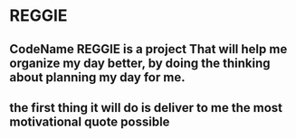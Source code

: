 # REGGIE

## CodeName REGGIE is a project That will help me organize my day better, by doing the thinking about planning my day for me.

## the first thing it will do is deliver to me the most motivational quote possible
